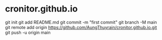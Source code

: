 # cronitor.github.io
git init
git add README.md
git commit -m "first commit"
git branch -M main
git remote add origin https://github.com/AungThuyrain/cronitor.github.io.git
git push -u origin main
